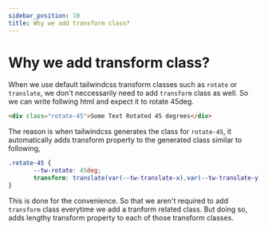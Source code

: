 ```yaml
---
sidebar_position: 10
title: Why we add transform class?
---
```


# Why we add transform class?

When we use default tailwindcss transform classes such as `rotate` or `translate`, we don't neccessarily need to add `transform` class as well. So we can write follwing html and expect it to rotate 45deg.

```html
<div class="rotate-45">Some Text Rotated 45 degrees</div>
```

The reason is when tailwindcss generates the class for `rotate-45`, it automatically adds transform property to the generated class similar to following,

```css title:generated.css
.rotate-45 {
       --tw-rotate: 45deg;
       transform: translate(var(--tw-translate-x),var(--tw-translate-y)) rotate(var(--tw-rotate)) skewX(var(--tw-skew-x)) skewY(var(--tw-skew-y)) scaleX(var(--tw-scale-x)) scaleY(var(--tw-scale-y));
}
```

This is done for the convenience. So that we aren't required to add `transform` class everytime we add a tranform related class. But doing so, adds lengthy transform property to each of those transform classes.



